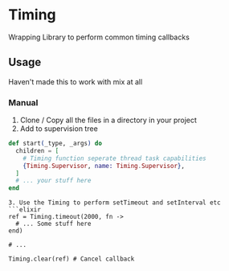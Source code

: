 # Timing

Wrapping Library to perform common timing callbacks

## Usage

Haven't made this to work with mix at all

### Manual
1. Clone / Copy all the files in a directory in your project
2. Add to supervision tree
```elixir
def start(_type, _args) do
  children = [
    # Timing function seperate thread task capabilities
    {Timing.Supervisor, name: Timing.Supervisor},
  ]
  # ... your stuff here
end
```
```
3. Use the Timing to perform setTimeout and setInterval etc
```elixir
ref = Timing.timeout(2000, fn ->
  # ... Some stuff here
end)

# ...

Timing.clear(ref) # Cancel callback
```

